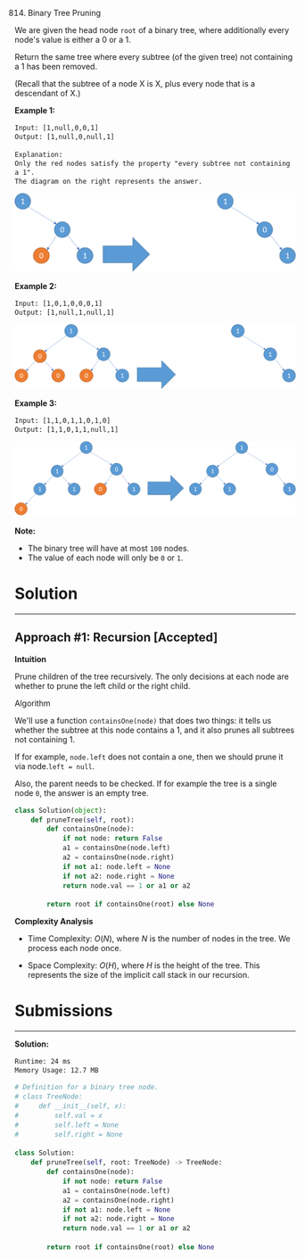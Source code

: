 814. Binary Tree Pruning

We are given the head node `root` of a binary tree, where additionally every node's value is either a 0 or a 1.

Return the same tree where every subtree (of the given tree) not containing a 1 has been removed.

(Recall that the subtree of a node X is X, plus every node that is a descendant of X.)

**Example 1:**
```
Input: [1,null,0,0,1]
Output: [1,null,0,null,1]

Explanation: 
Only the red nodes satisfy the property "every subtree not containing a 1".
The diagram on the right represents the answer.
```
![814_1028_2.png](img/814_1028_2.png)

**Example 2:**
```
Input: [1,0,1,0,0,0,1]
Output: [1,null,1,null,1]
```
![814_1028_1.png](img/814_1028_1.png)

**Example 3:**
```
Input: [1,1,0,1,1,0,1,0]
Output: [1,1,0,1,1,null,1]
```
![814_1028.png](img/814_1028.png)

**Note:**

* The binary tree will have at most `100` nodes.
* The value of each node will only be `0` or `1`.

# Solution
---
## Approach #1: Recursion [Accepted]
**Intuition**

Prune children of the tree recursively. The only decisions at each node are whether to prune the left child or the right child.

Algorithm

We'll use a function `containsOne(node)` that does two things: it tells us whether the subtree at this node contains a 1, and it also prunes all subtrees not containing 1.

If for example, `node.left` does not contain a one, then we should prune it via node.`left = null`.

Also, the parent needs to be checked. If for example the tree is a single node `0`, the answer is an empty tree.

```python
class Solution(object):
    def pruneTree(self, root):
        def containsOne(node):
            if not node: return False
            a1 = containsOne(node.left)
            a2 = containsOne(node.right)
            if not a1: node.left = None
            if not a2: node.right = None
            return node.val == 1 or a1 or a2

        return root if containsOne(root) else None
```

**Complexity Analysis**

* Time Complexity: $O(N)$, where $N$ is the number of nodes in the tree. We process each node once.

* Space Complexity: $O(H)$, where $H$ is the height of the tree. This represents the size of the implicit call stack in our recursion.

# Submissions
---
**Solution:**
```
Runtime: 24 ms
Memory Usage: 12.7 MB
```
```python
# Definition for a binary tree node.
# class TreeNode:
#     def __init__(self, x):
#         self.val = x
#         self.left = None
#         self.right = None

class Solution:
    def pruneTree(self, root: TreeNode) -> TreeNode:
        def containsOne(node):
            if not node: return False
            a1 = containsOne(node.left)
            a2 = containsOne(node.right)
            if not a1: node.left = None
            if not a2: node.right = None
            return node.val == 1 or a1 or a2

        return root if containsOne(root) else None
```